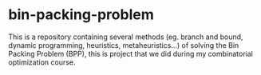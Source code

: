 # bin-packing-problem
This is a repository containing several methods (eg. branch and bound, dynamic programming, heuristics, metaheuristics...) of solving the Bin Packing Problem (BPP), this is project that  we did during my combinatorial optimization course.
